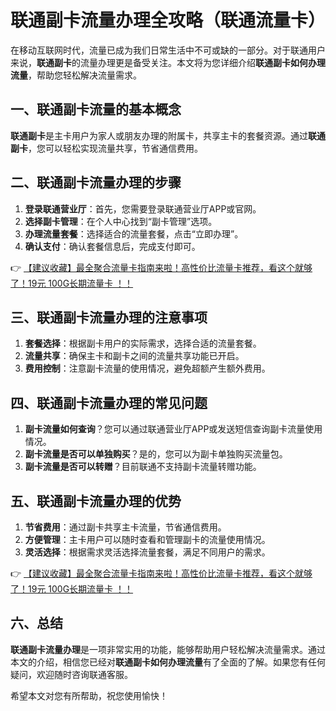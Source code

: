 # 联通副卡流量办理全攻略（联通流量卡）

在移动互联网时代，流量已成为我们日常生活中不可或缺的一部分。对于联通用户来说，**联通副卡**的流量办理更是备受关注。本文将为您详细介绍**联通副卡如何办理流量**，帮助您轻松解决流量需求。

## 一、联通副卡流量的基本概念

**联通副卡**是主卡用户为家人或朋友办理的附属卡，共享主卡的套餐资源。通过**联通副卡**，您可以轻松实现流量共享，节省通信费用。

## 二、联通副卡流量办理的步骤

1. **登录联通营业厅**：首先，您需要登录联通营业厅APP或官网。
2. **选择副卡管理**：在个人中心找到“副卡管理”选项。
3. **办理流量套餐**：选择适合的流量套餐，点击“立即办理”。
4. **确认支付**：确认套餐信息后，完成支付即可。

👉 [【建议收藏】最全聚合流量卡指南来啦！高性价比流量卡推荐，看这个就够了！19元 100G长期流量卡 ！！](https://bit.ly/Liuliangka)

## 三、联通副卡流量办理的注意事项

1. **套餐选择**：根据副卡用户的实际需求，选择合适的流量套餐。
2. **流量共享**：确保主卡和副卡之间的流量共享功能已开启。
3. **费用控制**：注意副卡流量的使用情况，避免超额产生额外费用。

## 四、联通副卡流量办理的常见问题

1. **副卡流量如何查询**？您可以通过联通营业厅APP或发送短信查询副卡流量使用情况。
2. **副卡流量是否可以单独购买**？是的，您可以为副卡单独购买流量包。
3. **副卡流量是否可以转赠**？目前联通不支持副卡流量转赠功能。

## 五、联通副卡流量办理的优势

1. **节省费用**：通过副卡共享主卡流量，节省通信费用。
2. **方便管理**：主卡用户可以随时查看和管理副卡的流量使用情况。
3. **灵活选择**：根据需求灵活选择流量套餐，满足不同用户的需求。

👉 [【建议收藏】最全聚合流量卡指南来啦！高性价比流量卡推荐，看这个就够了！19元 100G长期流量卡 ！！](https://bit.ly/Liuliangka)

## 六、总结

**联通副卡流量办理**是一项非常实用的功能，能够帮助用户轻松解决流量需求。通过本文的介绍，相信您已经对**联通副卡如何办理流量**有了全面的了解。如果您有任何疑问，欢迎随时咨询联通客服。

希望本文对您有所帮助，祝您使用愉快！
